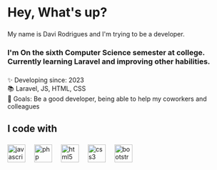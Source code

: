 <h1 align="left">Hey, What's up?</h1>

###

<p align="left">My name is Davi Rodrigues and I'm trying to be a developer.</p>

###

<h3 align="left">I'm On the sixth Computer Science semester at college. Currently learning Laravel and improving other habilities.</h3>

###

<p align="left">✨ Developing since: 2023<br>📚 Laravel, JS, HTML, CSS<br>🎯 Goals: Be a good developer, being able to help my coworkers and colleagues<br></p>

###

<h2 align="left">I code with</h2>

###

<div align="left">
  <img src="https://cdn.jsdelivr.net/gh/devicons/devicon/icons/javascript/javascript-original.svg" height="40" alt="javascript logo"  />
  <img width="12" />
  <img src="https://cdn.jsdelivr.net/gh/devicons/devicon/icons/php/php-original.svg" height="40" alt="php logo"  />
  <img width="12" />
  <img src="https://cdn.jsdelivr.net/gh/devicons/devicon/icons/html5/html5-original.svg" height="40" alt="html5 logo"  />
  <img width="12" />
  <img src="https://cdn.jsdelivr.net/gh/devicons/devicon/icons/css3/css3-original.svg" height="40" alt="css3 logo"  />
  <img width="12" />
  <img src="https://cdn.jsdelivr.net/gh/devicons/devicon/icons/bootstrap/bootstrap-original.svg" height="40" alt="bootstrap logo"  />
  <img width="12" />
</div>

###

